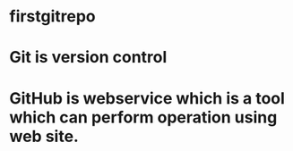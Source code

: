 # firstgitrepo

# Git is version control
# GitHub is webservice which is a tool which can perform operation using web site.
